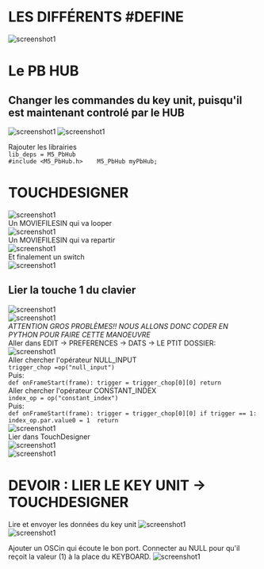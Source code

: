 # LES DIFFÉRENTS #DEFINE
![screenshot1](https://github.com/Jadoooooou/582-531-COURS7-GR2/blob/main/COMPREHENSION_medias/1.png)  

# Le PB HUB  

## Changer les commandes du key unit, puisqu'il est maintenant controlé par le HUB   
![screenshot1](https://github.com/Jadoooooou/582-531-COURS7-GR2/blob/main/COMPREHENSION_medias/2.png) 
![screenshot1](https://github.com/Jadoooooou/582-531-COURS7-GR2/blob/main/COMPREHENSION_medias/3.png)  

Rajouter les librairies   
`lib_deps =
    M5_PbHub
`   
`#include <M5_PbHub.h>   
M5_PbHub myPbHub;
`   
# TOUCHDESIGNER   
![screenshot1](https://github.com/Jadoooooou/582-531-COURS7-GR2/blob/main/COMPREHENSION_medias/4.png)  
Un MOVIEFILESIN qui va looper   
![screenshot1](https://github.com/Jadoooooou/582-531-COURS7-GR2/blob/main/COMPREHENSION_medias/5.png)  
Un MOVIEFILESIN qui va repartir   
![screenshot1](https://github.com/Jadoooooou/582-531-COURS7-GR2/blob/main/COMPREHENSION_medias/6.png)  
Et finalement un switch   
![screenshot1](https://github.com/Jadoooooou/582-531-COURS7-GR2/blob/main/COMPREHENSION_medias/7.png)    

## Lier la touche 1 du clavier   
![screenshot1](https://github.com/Jadoooooou/582-531-COURS7-GR2/blob/main/COMPREHENSION_medias/8.png)  
![screenshot1](https://github.com/Jadoooooou/582-531-COURS7-GR2/blob/main/COMPREHENSION_medias/9.png)   
*ATTENTION GROS PROBLÈMES!! NOUS ALLONS DONC CODER EN PYTHON POUR FAIRE CETTE MANOEUVRE*      
Aller dans EDIT -> PREFERENCES -> DATS -> LE PTIT DOSSIER:   
![screenshot1](https://github.com/Jadoooooou/582-531-COURS7-GR2/blob/main/COMPREHENSION_medias/10.png)   
Aller chercher l'opérateur NULL_INPUT   
`trigger_chop =op("null_input")`   
Puis:   
`def onFrameStart(frame):
    trigger = trigger_chop[0][0]
    return`   
Aller chercher l'opérateur CONSTANT_INDEX   
`index_op = op("constant_index")`    
Puis:   
`def onFrameStart(frame):
    trigger = trigger_chop[0][0]
    if trigger == 1:
    	index_op.par.value0 = 1	
	return
`   
![screenshot1](https://github.com/Jadoooooou/582-531-COURS7-GR2/blob/main/COMPREHENSION_medias/11.png)   
Lier dans TouchDesigner   
![screenshot1](https://github.com/Jadoooooou/582-531-COURS7-GR2/blob/main/COMPREHENSION_medias/12.png)   
![screenshot1](https://github.com/Jadoooooou/582-531-COURS7-GR2/blob/main/COMPREHENSION_medias/13.png)   

# DEVOIR : LIER LE KEY UNIT -> TOUCHDESIGNER  

Lire et envoyer les données du key unit 
![screenshot1](https://github.com/Jadoooooou/582-531-COURS7-GR2/blob/main/COMPREHENSION_medias/devoir_vs.png)  
![screenshot1](https://github.com/Jadoooooou/582-531-COURS7-GR2/blob/main/COMPREHENSION_medias/devoir_pd.png)  

Ajouter un OSCin qui écoute le bon port. Connecter au NULL pour qu'il reçoit la valeur (1) à la place du KEYBOARD.
![screenshot1](https://github.com/Jadoooooou/582-531-COURS7-GR2/blob/main/COMPREHENSION_medias/devoir_touchdesigner.png)  



